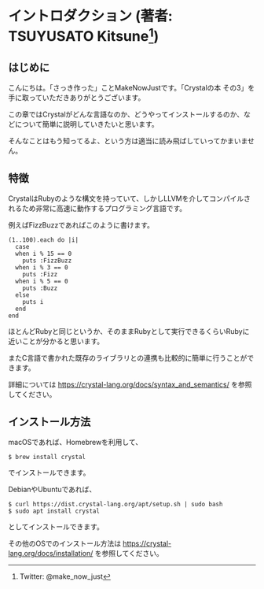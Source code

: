 # イントロダクション (著者: TSUYUSATO Kitsune[^MakeNowJust-profile])

[^MakeNowJust-profile]: Twitter: @make_now_just

## はじめに

こんにちは。「さっき作った」ことMakeNowJustです。「Crystalの本 その3」を手に取っていただきありがとうございます。

この章ではCrystalがどんな言語なのか、どうやってインストールするのか、などについて簡単に説明していきたいと思います。

そんなことはもう知ってるよ、という方は適当に読み飛ばしていってかまいません。

## 特徴

CrystalはRubyのような構文を持っていて、しかしLLVMを介してコンパイルされるため非常に高速に動作するプログラミング言語です。

例えばFizzBuzzであればこのように書けます。

```crystal
(1..100).each do |i|
  case
  when i % 15 == 0
    puts :FizzBuzz
  when i % 3 == 0
    puts :Fizz
  when i % 5 == 0
    puts :Buzz
  else
    puts i
  end
end
```

ほとんどRubyと同じというか、そのままRubyとして実行できるくらいRubyに近いことが分かると思います。

またC言語で書かれた既存のライブラリとの連携も比較的に簡単に行うことができます。

詳細については https://crystal-lang.org/docs/syntax_and_semantics/ を参照してください。

## インストール方法

macOSであれば、Homebrewを利用して、

```console
$ brew install crystal
```

でインストールできます。

DebianやUbuntuであれば、

```console
$ curl https://dist.crystal-lang.org/apt/setup.sh | sudo bash
$ sudo apt install crystal
```

としてインストールできます。

その他のOSでのインストール方法は https://crystal-lang.org/docs/installation/ を参照してください。
